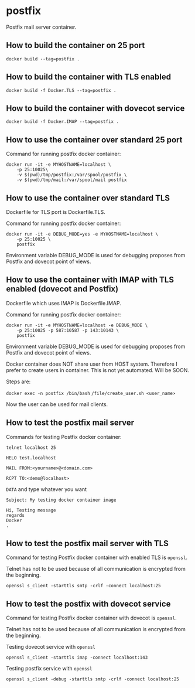 # postfix
Postfix mail server container.


## How to build the container on 25 port

```docker build --tag=postfix .```


## How to build the container with TLS enabled

```docker build -f Docker.TLS --tag=postfix . ```

## How to build the container with dovecot service

```docker build -f Docker.IMAP --tag=postfix .```

## How to use the container over standard 25 port

Command for running postfix docker container:

```
docker run -it -e MYHOSTNAME=localhost \
    -p 25:10025\
    -v $(pwd)/tmp/postfix:/var/spool/postfix \
    -v $(pwd)/tmp/mail:/var/spool/mail postfix
```

## How to use the container over standard TLS

Dockerfile for TLS port is Dockerfile.TLS.

Command for running postfix docker container:
```
docker run -it -e DEBUG_MODE=yes -e MYHOSTNAME=localhost \
    -p 25:10025 \
    postfix
```

Environment variable DEBUG_MODE is used for debugging proposes
from Postfix and dovecot point of views.

## How to use the container with IMAP with TLS enabled (dovecot and Postfix)

Dockerfile which uses IMAP is Dockerfile.IMAP.

Command for running postfix docker container:
```
docker run -it -e MYHOSTNAME=localhost -e DEBUG_MODE \
    -p 25:10025 -p 587:10587 -p 143:10143 \
    postfix
```

Environment variable DEBUG_MODE is used for debugging proposes
from Postfix and dovecot point of views.

Docker container does NOT share user from HOST system. Therefore
I prefer to create users in container. This is not yet automated. Will be SOON.

Steps are:

```docker exec -n postfix /bin/bash```
```/file/create_user.sh <user_name>```

Now the user can be used for mail clients.

## How to test the postfix mail server

Commands for testing Postfix docker container:

```telnet localhost 25```

```HELO test.localhost```

```MAIL FROM:<yourname>@<domain.com>```

```RCPT TO:<demo@localhost>```

```DATA``` and type whatever you want
```
Subject: My testing docker container image

Hi, Testing message
regards
Docker
.
```

## How to test the postfix mail server with TLS

Command for testing Postfix docker container with
enabled TLS is ```openssl```.

Telnet has not to be used because of all
communication is encrypted from the beginning.

```
openssl s_client -starttls smtp -crlf -connect localhost:25
```

## How to test the postfix with dovecot service

Command for testing Postfix docker container with
dovecot is ```openssl```.

Telnet has not to be used because of all
communication is encrypted from the beginning.

Testing dovecot service with ```openssl```

```
openssl s_client -starttls imap -connect localhost:143
```

Testing postfix service with ```openssl```

```
openssl s_client -debug -starttls smtp -crlf -connect localhost:25
```